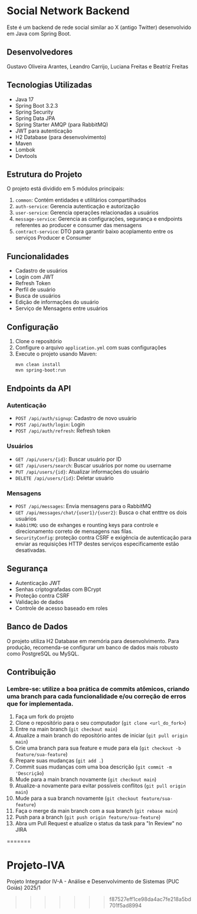 # Social Network Backend

Este é um backend de rede social similar ao X (antigo Twitter) desenvolvido em Java com Spring Boot.

## Desenvolvedores
Gustavo Oliveira Arantes, Leandro Carrijo, Luciana Freitas e Beatriz Freitas

## Tecnologias Utilizadas

- Java 17
- Spring Boot 3.2.3
- Spring Security
- Spring Data JPA
- Spring Starter AMQP (para RabbitMQ)
- JWT para autenticação
- H2 Database (para desenvolvimento)
- Maven
- Lombok
- Devtools

## Estrutura do Projeto

O projeto está dividido em 5 módulos principais:

1. `common`: Contém entidades e utilitários compartilhados
2. `auth-service`: Gerencia autenticação e autorização
3. `user-service`: Gerencia operações relacionadas a usuários
4. `message-service`: Gerencia as configurações, segurança e endpoints referentes ao producer e consumer das mensagens
5. `contract-service`: DTO para garantir baixo acoplamento entre os serviços Producer e Consumer

## Funcionalidades

- Cadastro de usuários
- Login com JWT
- Refresh Token
- Perfil de usuário
- Busca de usuários
- Edição de informações do usuário
- Serviço de Mensagens entre usuários

## Configuração

1. Clone o repositório
2. Configure o arquivo `application.yml` com suas configurações
3. Execute o projeto usando Maven:
   ```bash
   mvn clean install
   mvn spring-boot:run
   ```

## Endpoints da API

### Autenticação

- `POST /api/auth/signup`: Cadastro de novo usuário
- `POST /api/auth/login`: Login
- `POST /api/auth/refresh`: Refresh token

### Usuários

- `GET /api/users/{id}`: Buscar usuário por ID
- `GET /api/users/search`: Buscar usuários por nome ou username
- `PUT /api/users/{id}`: Atualizar informações do usuário
- `DELETE /api/users/{id}`: Deletar usuário

### Mensagens
- `POST /api/messages`: Envia mensagens para o RabbitMQ
- `GET /api/messages/chat/{user1}/{user2}`: Busca o chat entttre os dois usuários
- `RabbitMQ`: uso de exhanges e rounting keys para controle e direcionamento correto de mensagens nas filas.
- `SecurityConfig`: proteção contra CSRF e exigência de autenticação para enviar as requisições HTTP destes serviços especificamente estão desativadas.

## Segurança

- Autenticação JWT
- Senhas criptografadas com BCrypt
- Proteção contra CSRF
- Validação de dados
- Controle de acesso baseado em roles

## Banco de Dados

O projeto utiliza H2 Database em memória para desenvolvimento. Para produção, recomenda-se configurar um banco de dados mais robusto como PostgreSQL ou MySQL.

## Contribuição
### Lembre-se: utilize a boa prática de commits atômicos, criando uma branch para cada funcionalidade e/ou correção de erros que for implementada.

1. Faça um fork do projeto
2. Clone o repositório para o seu computador (`git clone <url_do_fork>`)
3. Entre na main branch (`git checkout main`)
4. Atualize a main branch do repositório antes de iniciar (`git pull origin main`)
5. Crie uma branch para sua feature e mude para ela (`git checkout -b feature/sua-feature`)
6. Prepare suas mudanças (`git add .`)
7. Commit suas mudanças com uma boa descrição (`git commit -m 'Descrição`)
8. Mude para a main branch novamente (`git checkout main`)
9. Atualize-a novamente para evitar possíveis conflitos (`git pull origin main`)
10. Mude para a sua branch novamente (`git checkout feature/sua-feature`)
11. Faça o merge da main branch com a sua branch (`git rebase main`)
12. Push para a branch (`git push origin feature/sua-feature`)
13. Abra um Pull Request e atualize o status da task para "In Review" no JIRA

=======
# Projeto-IVA
Projeto Integrador IV-A - Análise e Desenvolvimento de Sistemas (PUC Goiás) 2025/1
>>>>>>> f87527eff1ce98da4ac7fe218a5bd701f5ad8994
